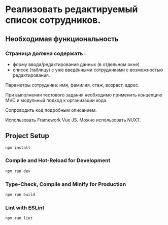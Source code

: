 # Реализовать редактируемый список сотрудников.

## Необходимая функциональность

### Страница должна содержать :

- форму ввода/редактирования данных (в отдельном окне)
- список (таблицу) с уже введёнными сотрудниками с возможностью редактирования.
  
Параметры сотрудника: имя, фамилия, стаж, возраст, адрес.

При выполнении тестового задания необходимо применить концепцию MVC и модульный подход к организации кода.

Сопроводить код подробным описанием.

Использовать Framework Vue JS. Можно использовать NUXT.

## Project Setup

```sh
npm install
```

### Compile and Hot-Reload for Development

```sh
npm run dev
```

### Type-Check, Compile and Minify for Production

```sh
npm run build
```

### Lint with [ESLint](https://eslint.org/)

```sh
npm run lint
```